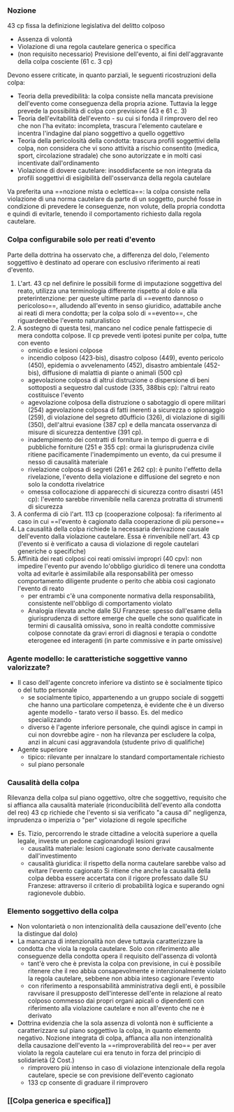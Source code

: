 ### Nozione
43 cp fissa la definizione legislativa del delitto colposo
- Assenza di volontà
- Violazione di una regola cautelare generica o specifica
- (non requisito necessario) Previsione dell'evento, ai fini dell'aggravante della colpa cosciente (61 c. 3 cp)

Devono essere criticate, in quanto parziali, le seguenti ricostruzioni della colpa:
- Teoria della prevedibilità: la colpa consiste nella mancata previsione dell'evento come conseguenza della propria azione. Tuttavia la legge prevede la possibilità di colpa con previsione (43 e 61 c. 3)
- Teoria dell'evitabilità dell'evento - su cui si fonda il rimprovero del reo che non l'ha evitato: incompleta, trascura l'elemento cautelare e incentra l'indagine dal piano soggettivo a quello oggettivo
- Teoria della pericolosità della condotta: trascura profili soggettivi della colpa, non considera che vi sono attività a rischio consentito (medica, sport, circolazione stradale) che sono autorizzate e in molti casi incentivate dall'ordinamento
- Violazione di dovere cautelare: insoddisfacente se non integrata da profili soggettivi di esigibilità dell'osservanza della regola cautelare

Va preferita una ==nozione mista o eclettica==: la colpa consiste nella violazione di una norma cautelare da parte di un soggetto, purché fosse in condizione di prevedere le conseguenze, non volute, della propria condotta e quindi di evitarle, tenendo il comportamento richiesto dalla regola cautelare.


### Colpa configurabile solo per reati d'evento
Parte della dottrina ha osservato che, a differenza del dolo, l'elemento soggettivo è destinato ad operare con esclusivo riferimento ai reati d'evento.
1. L'art. 43 cp nel definire le possibili forme di imputazione soggettiva del reato, utilizza una terminologia differente rispetto al dolo e alla preterintenzione: per queste ultime parla di ==evento dannoso o pericoloso==, alludendo all'evento in senso giuridico, adattabile anche ai reati di mera condotta; per la colpa solo di ==evento==, che riguarderebbe l'evento naturalistico
2. A sostegno di questa tesi, mancano nel codice penale fattispecie di mera condotta colpose. Il cp prevede venti ipotesi punite per colpa, tutte con evento
	- omicidio e lesioni colpose
	- incendio colposo (423-bis), disastro colposo (449), evento pericolo (450), epidemia o avvelenamento (452), disastro ambientale (452-bis), diffusione di malattia di piante o animali (500 cp)
	- agevolazione colposa di altrui distruzione o dispersione di beni sottoposti a sequestro dal custode (335, 388bis cp): l'altrui reato costituisce l'evento
	- agevolazione colposa della distruzione o sabotaggio di opere militari (254) agevolazione colposa di fatti inerenti a sicurezza o spionaggio (259), di violazione del segreto d0ufficio (326), di violazione di sigilli (350), dell'altrui evasione (387 cp) e della mancata osservanza di misure di sicurezza dententive (391 cp).
	- inadempimento dei contratti di forniture in tempo di guerra e di pubbliche forniture (251 e 355 cp): ormai la giurisprudenza civile ritiene pacificamente l'inadempimento un evento, da cui presume il nesso di causalità materiale
	- rivelazione colposa di segreti (261 e 262 cp): è punito l'effetto della rivelazione, l'evento della violazione e diffusione del segreto e non solo la condotta rivelatrice
	- omessa collocazione di apparecchi di sicurezza contro disastri (451 cp): l'evento sarebbe rinvenibile nella carenza protratta di strumenti di sicurezza
3. A conferma di ciò l'art. 113 cp (cooperazione colposa): fa riferimento al caso in cui ==l'evento è cagionato dalla cooperazione di più persone==
4. La causalità della colpa richiede la necessaria derivazione causale dell'evento dalla violazione cautelare. Essa è rinvenibile nell'art. 43 cp (l'evento si è verificato a causa di violazione di regole cautelari generiche o specifiche)
5. Affinità dei reati colposi coi reati omissivi impropri (40 cpv): non impedire l'evento pur avendo lo'obbligo giuridico di tenere una condotta volta ad evitarle è assimilabile alla responsabilità per omesso comportamento diligente prudente o perito che abbia così cagionato l'evento di reato
	- per entrambi c'è una componente normativa della responsabilità, consistente nell'obbligo di comportamento violato
	- Analogia rilevata anche dalle SU Franzese: spesso dall'esame della giurisprudenza di settore emerge che quelle che sono qualificate in termini di causalità omissiva, sono in realtà condotte commissive colpose connotate da gravi errori di diagnosi e terapia o condotte eterogenee ed interagenti (in parte commissive e in parte omissive)

###  Agente modello: le caratteristiche soggettive vanno valorizzate?
- Il caso dell'agente concreto inferiore va distinto se è socialmente tipico o del tutto personale
	- se socialmente tipico, appartenendo a un gruppo sociale di soggetti che hanno una particolare competenza, è evidente che è un diverso agente modello - tarato verso il basso. Es. del medico specializzando
	- diverso è l'agente inferiore personale, che quindi agisce in campi in cui non dovrebbe agire - non ha rilevanza per escludere la colpa, anzi in alcuni casi aggravandola (studente privo di qualifiche)
- Agente superiore
	- tipico: rilevante per innalzare lo standard comportamentale richiesto
	- sul piano personale


### Causalità della colpa
Rilevanza della colpa sul piano oggettivo, oltre che soggettivo, requisito che si affianca alla causalità materiale (riconducibilità dell'evento alla condotta del reo)
43 cp richiede che l'evento si sia verificato "a causa di" negligenza, imprudenza o imperizia o "per" violazione di regole specifiche
- Es. Tizio, percorrendo le strade cittadine a velocità superiore a quella legale, investe un pedone cagionandogli lesioni gravi
	- causalità materiale: lesioni cagionate sono derivate causalmente dall'investimento
	- causalità giuridica: il rispetto della norma cautelare sarebbe valso ad evitare l'evento cagionato
Si ritiene che anche la causalità della colpa debba essere accertata con il rigore professato dalle SU Franzese: attraverso il criterio di probabilità logica e superando ogni ragionevole dubbio.

### Elemento soggettivo della colpa
- Non volontarietà o non intenzionalità della causazione dell'evento (che la distingue dal dolo)
- La mancanza di intenzionalità non deve tuttavia caratterizzare la condotta che viola la regola cautelare. Solo con riferimento alle conseguenze della condotta opera il requisito dell'assenza di volontà
	- tant'è vero che è prevista la colpa con previsione, in cui è possibile ritenere che il reo abbia consapevolmente e intenzionalmente violato la regola cautelare, sebbene non abbia inteso cagionare l'evento 
	- con riferimento a responsabilità amministrativa degli enti, è possibile ravvisare il presupposto dell'interesse dell'ente in relazione al reato colposo commesso dai propri organi apicali o dipendenti con riferimento alla violazione cautelare e non all'evento che ne è derivato
- Dottrina evidenzia che la sola assenza di volontà non è sufficiente a caratterizzare sul piano soggettivo la colpa, in quanto elemento negativo. Nozione integrata di colpa, affianca alla non intenzionalità della causazione dell'evento la ==rimproverabilità del reo== per aver violato la regola cautelare cui era tenuto in forza del principio di solidarietà (2 Cost.)
	- rimprovero più intenso in caso di violazione intenzionale della regola cautelare, specie se con previsione dell'evento cagionato
	- 133 cp consente di graduare il rimprovero

### [[Colpa generica e specifica]]
